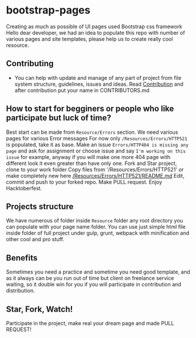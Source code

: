 # bootstrap-pages
Creating as much as possible of UI pages used Bootstrap css framework
Hello dear developer, we  had an idea to populate this repo with number of various pages and site templates, please help us to create really cool resource.
## Contributing
* You can help with update and manage of any part of project from file system structure, guidelines, issues and ideas. Read [Contribution](CONTRIBUTION-GUIDELINES.md)
and after contribution put your name in CONTRIBUTORS.md

## How to start for begginers or people who like participate but luck of time?
Best start can be made from `Resource/Errors` section.
We need various pages for various Error messages
For now only `/Resources/Errors/HTTP521` is populated, take it as base.
Make an issue `Errors/HTTP404 is missing any page` and ask for assignment or choose issue and say `I'm working on this issue` for example, anyway if you will make one more 404 page with different look it even greater than have only one.
Fork and Star project, clone to your work folder
Copy files from '/Resources/Errors/HTTP521' or make completely new here [/Resources/Errors/HTTP521/README.md](/Resources/Errors/HTTP521/README.md)
Edit, commit and push to your forked repo.
Make PULL request.
Enjoy Hacktoberfest.

## Projects structure
We have numerous of folder inside `Resource` folder any root directory you can populate with your page name folder. You can use just simple html file inside folder of full project under gulp, grunt, webpack with minification and other cool and pro stuff.

## Benefits
Sometimes you need a practice and sometime you need good template, and as it always can be you run out of time but client on freelance service waiting, so it double win for you if you will participate in contribution and distribution.

## Star, Fork, Watch!
Participate in the project, make real your dream page and made PULL REQUEST!
